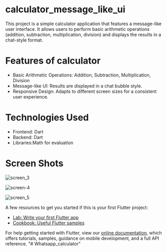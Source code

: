 # calculator_message_like_ui

This project is a simple calculator application that features a message-like user interface. It allows users to perform basic arithmetic operations (addition, subtraction, multiplication, division) and displays the results in a chat-style format.

# Features of calculator
- Basic Arithmetic Operations: Addition, Subtraction, Multiplication, Division
- Message-like UI: Results are displayed in a chat bubble style.
- Responsive Design: Adapts to different screen sizes for a consistent user experience.
# Technologies Used
- Frontend: Dart
- Backend: Dart
- Libraries:Math for evaluation

# Screen Shots


![screen_3](https://github.com/user-attachments/assets/5f0e6133-e909-4507-8573-5303e302cd6d)

![screen-4](https://github.com/user-attachments/assets/b71dc245-33ae-480b-9e60-f6f11ff7eb59)

![screen_5](https://github.com/user-attachments/assets/0eed8f7d-782e-42f7-aa52-90aba17f1439)

A few resources to get you started if this is your first Flutter project:

- [Lab: Write your first Flutter app](https://flutter.dev/docs/get-started/codelab)
- [Cookbook: Useful Flutter samples](https://flutter.dev/docs/cookbook)

For help getting started with Flutter, view our
[online documentation](https://flutter.dev/docs), which offers tutorials,
samples, guidance on mobile development, and a full API reference.
"# Whatsapp_calculator" 
